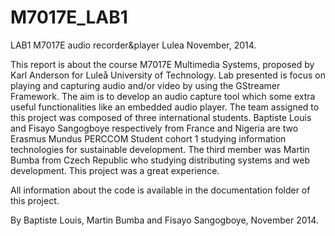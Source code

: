M7017E_LAB1
===========

LAB1 M7017E audio recorder&amp;player Lulea November, 2014.

This report is about the course M7017E Multimedia Systems, proposed by Karl Anderson for Luleå University of Technology. Lab presented is focus on playing and capturing audio and/or video by using the GStreamer Framework. The aim is to develop an audio capture tool which some extra useful functionalities like an embedded audio player. The team assigned to this project was composed of three international students. Baptiste Louis and Fisayo Sangogboye respectively from France and Nigeria are two Erasmus Mundus PERCCOM Student cohort 1 studying information technologies for sustainable development. The third member was Martin Bumba from Czech Republic who studying distributing systems and web development. This project was a great experience.

All information about the code is available in the documentation folder of this project.


By Baptiste Louis, Martin Bumba and Fisayo Sangogboye, November 2014.
